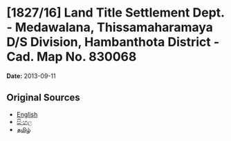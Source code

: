# [1827/16] Land Title Settlement Dept. - Medawalana, Thissamaharamaya D/S Division, Hambanthota District - Cad. Map No. 830068

**Date:** 2013-09-11

## Original Sources

- [English](https://documents.gov.lk/view/extra-gazettes/2013/9/1827-16_E.pdf)
- [සිංහල](https://documents.gov.lk/view/extra-gazettes/2013/9/1827-16_S.pdf)
- [தமிழ்](https://documents.gov.lk/view/extra-gazettes/2013/9/1827-16_T.pdf)
